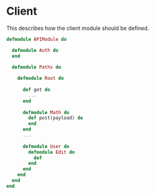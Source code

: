 # Client

This describes how the client module should be defined.

```elixir
defmodule APIModule do

  defmodule Auth do
  end

  defmodule Paths do
  
    defmodule Root do
    
      def get do
        ...
      end
    
      defmodule Math do
        def post(payload) do
        end
      end
      ...
      
      defmodule User do
        defmodule Edit do
          def 
        end
      end
    end
  end
end
```
